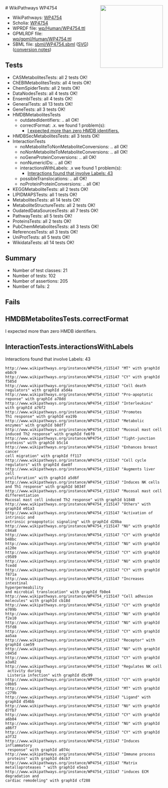 <img style="float: right; width: 200px" src="../logo.png" />
# WikiPathways WP4754

* WikiPathways: [WP4754](https://identifiers.org/wikipathways:WP4754)
* Scholia: [WP4754](https://scholia.toolforge.org/wikipathways/WP4754)
* WPRDF file: [wp/Human/WP4754.ttl](../wp/Human/WP4754.ttl)
* GPMLRDF file: [wp/gpml/Human/WP4754.ttl](../wp/gpml/Human/WP4754.ttl)
* SBML file: [sbml/WP4754.sbml](../sbml/WP4754.sbml) ([SVG](../sbml/WP4754.svg)) ([conversion notes](../sbml/WP4754.txt))

## Tests
* CASMetabolitesTests: all 2 tests OK!
* ChEBIMetabolitesTests: all 4 tests OK!
* ChemSpiderTests: all 2 tests OK!
* DataNodesTests: all 4 tests OK!
* EnsemblTests: all 4 tests OK!
* GeneralTests: all 13 tests OK!
* GeneTests: all 3 tests OK!
* HMDBMetabolitesTests
    * outdatedIdentifiers: .. all OK!
    * correctFormat: .x. we found 1 problem(s):
        * [I expected more than zero HMDB identifiers.](#ad154c1e)
* HMDBSecMetabolitesTests: all 3 tests OK!
* InteractionTests
    * noMetaboliteToNonMetaboliteConversions: .. all OK!
    * noNonMetaboliteToMetaboliteConversions: .. all OK!
    * noGeneProteinConversions: .. all OK!
    * nonNumericIDs: .. all OK!
    * interactionsWithLabels: .x we found 1 problem(s):
        * [Interactions found that involve Labels: 43](#fe97a918)
    * possibleTranslocations: .. all OK!
    * noProteinProteinConversions: .. all OK!
* KEGGMetaboliteTests: all 2 tests OK!
* LIPIDMAPSTests: all 1 tests OK!
* MetabolitesTests: all 14 tests OK!
* MetaboliteStructureTests: all 2 tests OK!
* OudatedDataSourcesTests: all 7 tests OK!
* PathwayTests: all 5 tests OK!
* ProteinsTests: all 2 tests OK!
* PubChemMetabolitesTests: all 3 tests OK!
* ReferencesTests: all 3 tests OK!
* UniProtTests: all 5 tests OK!
* WikidataTests: all 14 tests OK!


## Summary

* Number of test classes: 21
* Number of tests: 102
* Number of assertions: 205
* Number of fails: 2

## Fails

<a name="ad154c1e" />

## HMDBMetabolitesTests.correctFormat

I expected more than zero HMDB identifiers.
<a name="fe97a918" />

## InteractionTests.interactionsWithLabels

Interactions found that involve Labels: 43
```
http://www.wikipathways.org/instance/WP4754_r115147 "MT" with graphId eb8c9
http://www.wikipathways.org/instance/WP4754_r115147 "CY" with graphId f585d
http://www.wikipathways.org/instance/WP4754_r115147 "Cell death
regulators" with graphId a5d4a
http://www.wikipathways.org/instance/WP4754_r115147 "Pro-apoptotic
reponse" with graphId a78dd
http://www.wikipathways.org/instance/WP4754_r115147 "Interleukins" with graphId a76f2
http://www.wikipathways.org/instance/WP4754_r115147 "Promotes 
Th1 response" with graphId ea19b
http://www.wikipathways.org/instance/WP4754_r115147 "Metabolic enzymes" with graphId b8df7
http://www.wikipathways.org/instance/WP4754_r115147 "Mucosal mast cell
induced Th2 response" with graphId fe6f0
http://www.wikipathways.org/instance/WP4754_r115147 "Tight-junction
proteins" with graphId b5c14
http://www.wikipathways.org/instance/WP4754_r115147 "Enhances breast cancer 
cell migration" with graphId ff117
http://www.wikipathways.org/instance/WP4754_r115147 "Cell cycle
regulators" with graphId dae8f
http://www.wikipathways.org/instance/WP4754_r115147 "Augments liver cell
proliferation" with graphId a5d6f
http://www.wikipathways.org/instance/WP4754_r115147 "Induces NK cells
and Th1 response" with graphId b034f
http://www.wikipathways.org/instance/WP4754_r115147 "Mucosal mast cell differentiation
Mucosal mast cell induced Th2 response" with graphId b1848
http://www.wikipathways.org/instance/WP4754_r115147 "Others" with graphId e01a3
http://www.wikipathways.org/instance/WP4754_r115147 "Activation of intrinsic and 
extrinsic proapoptotic signaling" with graphId d20ba
http://www.wikipathways.org/instance/WP4754_r115147 "NU" with graphId c84a8
http://www.wikipathways.org/instance/WP4754_r115147 "CY" with graphId b48bc
http://www.wikipathways.org/instance/WP4754_r115147 "NU" with graphId a120e
http://www.wikipathways.org/instance/WP4754_r115147 "CY" with graphId c9589
http://www.wikipathways.org/instance/WP4754_r115147 "NU" with graphId fcedd
http://www.wikipathways.org/instance/WP4754_r115147 "CY" with graphId f871a
http://www.wikipathways.org/instance/WP4754_r115147 "Increases intestinal
hyperpermeability
and microbial translocation" with graphId fb0e4
http://www.wikipathways.org/instance/WP4754_r115147 "Cell adhesion
molecules" with graphId cb18d
http://www.wikipathways.org/instance/WP4754_r115147 "CY" with graphId e709b
http://www.wikipathways.org/instance/WP4754_r115147 "NU" with graphId f2e10
http://www.wikipathways.org/instance/WP4754_r115147 "NU" with graphId f5fd8
http://www.wikipathways.org/instance/WP4754_r115147 "CY" with graphId aa5aa
http://www.wikipathways.org/instance/WP4754_r115147 "Receptor" with graphId cae59
http://www.wikipathways.org/instance/WP4754_r115147 "NU" with graphId c045d
http://www.wikipathways.org/instance/WP4754_r115147 "CY" with graphId a3a02
http://www.wikipathways.org/instance/WP4754_r115147 "Regulates NK cell
 activity during
 Listeria infection" with graphId d5c99
http://www.wikipathways.org/instance/WP4754_r115147 "CY" with graphId c0bb5
http://www.wikipathways.org/instance/WP4754_r115147 "MT" with graphId c279b
http://www.wikipathways.org/instance/WP4754_r115147 "Ligand" with graphId d54bb
http://www.wikipathways.org/instance/WP4754_r115147 "NU" with graphId d7fb7
http://www.wikipathways.org/instance/WP4754_r115147 "CY" with graphId a6b04
http://www.wikipathways.org/instance/WP4754_r115147 "NU" with graphId a86f7
http://www.wikipathways.org/instance/WP4754_r115147 "CY" with graphId a3f32
http://www.wikipathways.org/instance/WP4754_r115147 "Induces inflammatory
 response" with graphId a074c
http://www.wikipathways.org/instance/WP4754_r115147 "Immune process
 proteins" with graphId d4cb7
http://www.wikipathways.org/instance/WP4754_r115147 "Matrix metalloproteases " with graphId e5ea3
http://www.wikipathways.org/instance/WP4754_r115147 "induces ECM degradation and
cardiac remodeling" with graphId cf288
```

